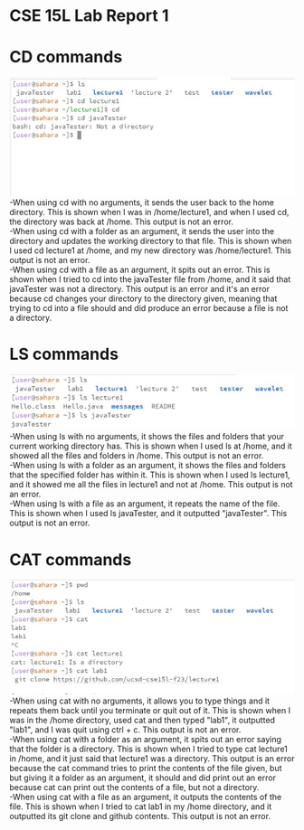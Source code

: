 # **CSE 15L Lab Report 1** 

# **CD commands**
![Image](cd.jpg) <br>
-When using cd with no arguments, it sends the user back to the home directory. This is shown when I was in /home/lecture1, and when I used cd, the directory was back at /home. This output is not an error. <br>
-When using cd with a folder as an argument, it sends the user into the directory and updates the working directory to that file. This is shown when I used cd lecture1 at /home, and my new directory was /home/lecture1. This output is not an error. <br>
-When using cd with a file as an argument, it spits out an error. This is shown when I tried to cd into the javaTester file from /home, and it said that javaTester was not a directory. This output is an error and it's an error because cd changes your directory to the directory given, meaning that trying to cd into a file should and did produce an error because a file is not a directory. <br>

# **LS commands**
![Image](ls.jpg) <br>
-When using ls with no arguments, it shows the files and folders that your current working directory has. This is shown when I used ls at /home, and it showed all the files and folders in /home. This output is not an error. <br>
-When using ls with a folder as an argument, it shows the files and folders that the specified folder has within it. This is shown when I used ls lecture1, and it showed me all the files in lecture1 and not at /home. This output is not an error. <br>
-When using ls with a file as an argument, it repeats the name of the file. This is shown when I used ls javaTester, and it outputted "javaTester". This output is not an error. <br>

# **CAT commands**
![Image](cat.jpg) <br>
-When using cat with no arguments, it allows you to type things and it repeats them back until you terminate or quit out of it. This is shown when I was in the /home directory, used cat and then typed "lab1", it outputted "lab1", and I was quit using ctrl + c. This output is not an error. <br>
-When using cat with a folder as an argument, it spits out an error saying that the folder is a directory. This is shown when I tried to type cat lecture1 in /home, and it just said that lecture1 was a directory. This output is an error because the cat command tries to print the contents of the file given, but but giving it a folder as an argument, it should and did print out an error because cat can print out the contents of a file, but not a directory.  <br>
-When using cat with a file as an argument, it outputs the contents of the file. This is shown when I tried to cat lab1 in my /home directory, and it outputted its git clone and github contents. This output is not an error. <br>
